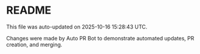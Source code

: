 # README

This file was auto-updated on 2025-10-16 15:28:43 UTC.

Changes were made by Auto PR Bot to demonstrate automated updates, PR creation, and merging.
